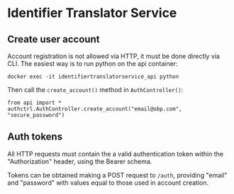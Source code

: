 # Identifier Translator Service

## Create user account
Account registration is not allowed via HTTP, it must be done directly via CLI.
The easiest way is to run python on the api container:

```
docker exec -it identifiertranslatorservice_api python
```

Then call the `create_account()` method in `AuthController()`:
```
from api import *
authctrl.AuthController.create_account("email@obp.com", "secure_password")
```

## Auth tokens
All HTTP requests must contain the a valid authentication token within the "Authorization" header, using the Bearer schema.

Tokens can be obtained making a POST request to `/auth`, providing "email" and "password" with values equal to those used in account creation.


